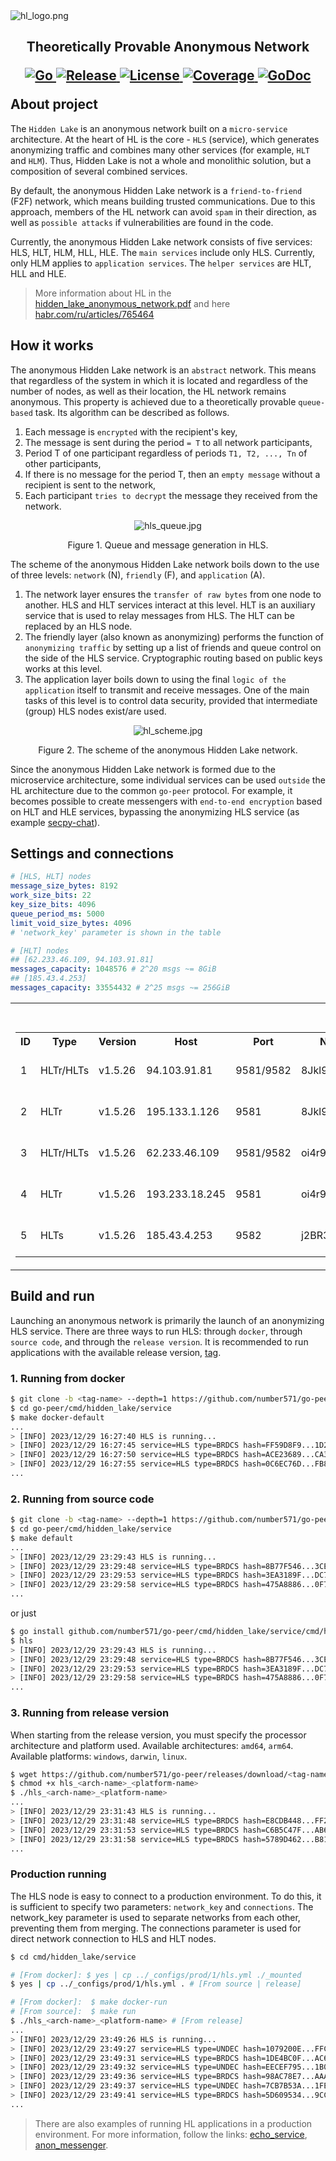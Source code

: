 <img src="_images/hl_logo.png" alt="hl_logo.png"/>

<h2>
	<p align="center">
    	<strong>
        	Theoretically Provable Anonymous Network
   		</strong>
	</p>
	<p align="center">
        <a href="https://github.com/topics/golang">
        	<img src="https://img.shields.io/github/go-mod/go-version/number571/go-peer" alt="Go" />
		</a>
        <a href="https://github.com/number571/go-peer/releases">
        	<img src="https://img.shields.io/github/v/release/number571/go-peer.svg" alt="Release" />
		</a>
        <a href="https://github.com/number571/go-peer/blob/master/LICENSE">
        	<img src="https://img.shields.io/github/license/number571/go-peer.svg" alt="License" />
		</a>
		<a href="https://github.com/number571/go-peer/blob/d35b65b2aa3d80eca68a529c7fd056701f20dee9/Makefile#L47">
        	<img src="_test/result/badge.svg" alt="Coverage" />
		</a>
        <a href="https://pkg.go.dev/github.com/number571/go-peer/cmd/hidden_lake?status.svg">
        	<img src="https://godoc.org/github.com/number571/go-peer?status.svg" alt="GoDoc" />
		</a>
	</p>
	About project
</h2>

The `Hidden Lake` is an anonymous network built on a `micro-service` architecture. At the heart of HL is the core - `HLS` (service), which generates anonymizing traffic and combines many other services (for example, `HLT` and `HLM`). Thus, Hidden Lake is not a whole and monolithic solution, but a composition of several combined services.

By default, the anonymous Hidden Lake network is a `friend-to-friend` (F2F) network, which means building trusted communications. Due to this approach, members of the HL network can avoid `spam` in their direction, as well as `possible attacks` if vulnerabilities are found in the code.

Currently, the anonymous Hidden Lake network consists of five services: HLS, HLT, HLM, HLL, HLE. The `main services` include only HLS. Currently, only HLM applies to `application services`. The `helper services` are HLT, HLL and HLE.

> More information about HL in the [hidden_lake_anonymous_network.pdf](https://github.com/number571/go-peer/blob/master/docs/hidden_lake_anonymous_network.pdf "HLAN") and here [habr.com/ru/articles/765464](https://habr.com/ru/articles/765464/ "Habr HL")

## How it works

The anonymous Hidden Lake network is an `abstract` network. This means that regardless of the system in which it is located and regardless of the number of nodes, as well as their location, the HL network remains anonymous. This property is achieved due to a theoretically provable `queue-based` task. Its algorithm can be described as follows.

1. Each message is `encrypted` with the recipient's key,
2. The message is sent during the period `= T` to all network participants,
3. Period T of one participant regardless of periods `T1, T2, ..., Tn` of other participants,
4. If there is no message for the period T, then an `empty message` without a recipient is sent to the network,
5. Each participant `tries to decrypt` the message they received from the network.

<p align="center"><img src="service/_images/hls_queue.jpg" alt="hls_queue.jpg"/></p>
<p align="center">Figure 1. Queue and message generation in HLS.</p>

The scheme of the anonymous Hidden Lake network boils down to the use of three levels: `network` (N), `friendly` (F), and `application` (A).

1. The network layer ensures the `transfer of raw bytes` from one node to another. HLS and HLT services interact at this level. HLT is an auxiliary service that is used to relay messages from HLS. The HLT can be replaced by an HLS node.
2. The friendly layer (also known as anonymizing) performs the function of `anonymizing traffic` by setting up a list of friends and queue control on the side of the HLS service. Cryptographic routing based on public keys works at this level.
3. The application layer boils down to using the final `logic of the application` itself to transmit and receive messages. One of the main tasks of this level is to control data security, provided that intermediate (group) HLS nodes exist/are used.

<p align="center"><img src="_images/hl_scheme.jpg" alt="hl_scheme.jpg"/></p>
<p align="center">Figure 2. The scheme of the anonymous Hidden Lake network.</p>

Since the anonymous Hidden Lake network is formed due to the microservice architecture, some individual services can be used `outside` the HL architecture due to the common `go-peer` protocol. For example, it becomes possible to create messengers with `end-to-end encryption` based on HLT and HLE services, bypassing the anonymizing HLS service (as example [secpy-chat](https://github.com/number571/go-peer/tree/master/cmd/secpy_chat "Secpy-Chat")).

## Settings and connections

```yaml
# [HLS, HLT] nodes
message_size_bytes: 8192
work_size_bits: 22
key_size_bits: 4096
queue_period_ms: 5000
limit_void_size_bytes: 4096
# 'network_key' parameter is shown in the table

# [HLT] nodes
## [62.233.46.109, 94.103.91.81]
messages_capacity: 1048576 # 2^20 msgs ~= 8GiB
## [185.43.4.253]
messages_capacity: 33554432 # 2^25 msgs ~= 256GiB
```

<table style="width: 100%">
  <tr>
    <th>Available network</th>
    <th>Types of services</th>
  </tr>
  <tr>
    <td>
        <table style="width: 100%">
            <tr>
                <th>ID</th>
                <th>Type</th>
                <th>Version</th>
                <th>Host</th>
                <th>Port</th>
                <th>Network key</th>
                <th>Connections</th>
                <th>Provider</th>
                <th>Country</th>
                <th>City</th>
                <th>Characteristics</th>
                <th>Expired time</th>
            </tr>
            <tr>
                <td>1</td>
                <td>HLTr/HLTs</td>
                <td>v1.5.26</td>
                <td>94.103.91.81</td> 
                <td>9581/9582</td>
                <td>8Jkl93Mdk93md1bz</td>
                <td>[]</td>
                <td><a href="https://vdsina.ru">vdsina.ru</a></td>
                <td>Russia</td>
                <td>Moscow</td>
                <td>1x4.0GHz, 1.0GB RAM, 30GB HDD</td>
                <td>±eternal</td>
            </tr>
            <tr>
                <td>2</td>
                <td>HLTr</td>
                <td>v1.5.26</td>
                <td>195.133.1.126</td>
                <td>9581</td>
                <td>8Jkl93Mdk93md1bz</td>
                <td>[1]</td>
                <td><a href="https://ruvds.com">ruvds.ru</a></td>
                <td>Russia</td>
                <td>Moscow</td>
                <td>1x2.2GHz, 0.5GB RAM, 10GB HDD</td>
                <td>±28.07.2027</td>
            </tr>
            <tr>
                <td>3</td>
                <td>HLTr/HLTs</td>
                <td>v1.5.26</td>
                <td>62.233.46.109</td>
                <td>9581/9582</td>
                <td>oi4r9NW9Le7fKF9d</td>
                <td>[]</td>
                <td><a href="https://eternalhost.net">eternalhost.net</a></td>
                <td>Russia</td>
                <td>Moscow</td>
                <td>1x2.8GHz, 1.0GB RAM, 16GB HDD</td>
                <td>±eternal</td>
            </tr>
            <tr>
                <td>4</td>
                <td>HLTr</td>
                <td>v1.5.26</td>
                <td>193.233.18.245</td>
                <td>9581</td>
                <td>oi4r9NW9Le7fKF9d</td>
                <td>[3]</td>
                <td><a href="https://4vps.su">4vps.su</a></td>
                <td>Russia</td>
                <td>Novosibirsk</td>
                <td>1x2.5GHz, 1.0GB RAM, 5GB VNMe</td>
                <td>±07.08.2027</td>
            </tr>
            <tr>
                <td>5</td>
                <td>HLTs</td>
                <td>v1.5.26</td>
                <td>185.43.4.253</td>
                <td>9582</td>
                <td>j2BR39JfDf7Bajx3</td>
                <td>[]</td>
                <td><a href="https://firstvds.ru">firstvds.ru</a></td>
                <td>Russia</td>
                <td>Moscow</td>
                <td>1x3.1GHz, 2.0GB RAM, 300GB HDD</td>
                <td>±10.12.2024</td>
            </tr>
        </table>
    </td>
    <td>
        <table style="width: 100%">
            <tr>
                <th>Type</th>
                <th>Name</th>
                <th>Default port</th>
            </tr>
            <tr>
                <td>HLS</td>
                <td>node</td>
                <td>9571</td>
            </tr>
            <tr>
                <td>HLTr</td>
                <td>relayer</td>
                <td>9581</td>
            </tr>
            <tr>
                <td>HLTs</td>
                <td>storage</td>
                <td>9582</td>
            </tr>
        </table>
    </td>
  </tr>
</table>

## Build and run

Launching an anonymous network is primarily the launch of an anonymizing HLS service. There are three ways to run HLS: through `docker`, through `source code`, and through the `release version`. It is recommended to run applications with the available release version, [tag](https://github.com/number571/go-peer/tags).

### 1. Running from docker

```bash
$ git clone -b <tag-name> --depth=1 https://github.com/number571/go-peer.git
$ cd go-peer/cmd/hidden_lake/service
$ make docker-default
...
> [INFO] 2023/12/29 16:27:40 HLS is running...
> [INFO] 2023/12/29 16:27:45 service=HLS type=BRDCS hash=FF59D8F9...1D2EAF8D addr=23FDFF8A...FE95F5E0 proof=0000160292 size=8192B conn=127.0.0.1:
> [INFO] 2023/12/29 16:27:50 service=HLS type=BRDCS hash=ACE23689...CA39CB6D addr=23FDFF8A...FE95F5E0 proof=0001491994 size=8192B conn=127.0.0.1:
> [INFO] 2023/12/29 16:27:55 service=HLS type=BRDCS hash=0C6EC76D...FB83729D addr=23FDFF8A...FE95F5E0 proof=0001762328 size=8192B conn=127.0.0.1:
...
```

### 2. Running from source code

```bash
$ git clone -b <tag-name> --depth=1 https://github.com/number571/go-peer.git
$ cd go-peer/cmd/hidden_lake/service
$ make default
...
> [INFO] 2023/12/29 23:29:43 HLS is running...
> [INFO] 2023/12/29 23:29:48 service=HLS type=BRDCS hash=8B77F546...3CE1421C addr=E04D2DC8...61D4FE2A proof=0001379020 size=8192B conn=127.0.0.1:
> [INFO] 2023/12/29 23:29:53 service=HLS type=BRDCS hash=3EA3189F...DC793A4E addr=E04D2DC8...61D4FE2A proof=0000076242 size=8192B conn=127.0.0.1:
> [INFO] 2023/12/29 23:29:58 service=HLS type=BRDCS hash=475A8886...0F77621F addr=E04D2DC8...61D4FE2A proof=0001964664 size=8192B conn=127.0.0.1:
...
```

or just

```bash
$ go install github.com/number571/go-peer/cmd/hidden_lake/service/cmd/hls@<tag-name>
$ hls
> [INFO] 2023/12/29 23:29:43 HLS is running...
> [INFO] 2023/12/29 23:29:48 service=HLS type=BRDCS hash=8B77F546...3CE1421C addr=E04D2DC8...61D4FE2A proof=0001379020 size=8192B conn=127.0.0.1:
> [INFO] 2023/12/29 23:29:53 service=HLS type=BRDCS hash=3EA3189F...DC793A4E addr=E04D2DC8...61D4FE2A proof=0000076242 size=8192B conn=127.0.0.1:
> [INFO] 2023/12/29 23:29:58 service=HLS type=BRDCS hash=475A8886...0F77621F addr=E04D2DC8...61D4FE2A proof=0001964664 size=8192B conn=127.0.0.1:
...
```

### 3. Running from release version

When starting from the release version, you must specify the processor architecture and platform used. Available architectures: `amd64`, `arm64`. Available platforms: `windows`, `darwin`, `linux`.

```bash
$ wget https://github.com/number571/go-peer/releases/download/<tag-name>/hls_<arch-name>_<platform-name>
$ chmod +x hls_<arch-name>_<platform-name>
$ ./hls_<arch-name>_<platform-name>
...
> [INFO] 2023/12/29 23:31:43 HLS is running...
> [INFO] 2023/12/29 23:31:48 service=HLS type=BRDCS hash=E8CDB448...FF23639E addr=E04D2DC8...61D4FE2A proof=0001277744 size=8192B conn=127.0.0.1:
> [INFO] 2023/12/29 23:31:53 service=HLS type=BRDCS hash=C6B5C47F...AB63128A addr=E04D2DC8...61D4FE2A proof=0001062655 size=8192B conn=127.0.0.1:
> [INFO] 2023/12/29 23:31:58 service=HLS type=BRDCS hash=5789D462...B81C3A5F addr=E04D2DC8...61D4FE2A proof=0000517841 size=8192B conn=127.0.0.1
...
```

### Production running

The HLS node is easy to connect to a production environment. To do this, it is sufficient to specify two parameters: `network_key` and `connections`. The network_key parameter is used to separate networks from each other, preventing them from merging. The connections parameter is used for direct network connection to HLS and HLT nodes.

```bash
$ cd cmd/hidden_lake/service

# [From docker]: $ yes | cp ../_configs/prod/1/hls.yml ./_mounted
$ yes | cp ../_configs/prod/1/hls.yml . # [From source | release]

# [From docker]:  $ make docker-run
# [From source]:  $ make run
$ ./hls_<arch-name>_<platform-name> # [From release]
...
> [INFO] 2023/12/29 23:49:26 HLS is running...
> [INFO] 2023/12/29 23:49:27 service=HLS type=UNDEC hash=1079200E...FFCD5871 addr=00000000...00000000 proof=0000165513 size=8192B conn=94.103.91.81:9581
> [INFO] 2023/12/29 23:49:31 service=HLS type=BRDCS hash=1DE4BC0F...AC611F44 addr=E04D2DC8...61D4FE2A proof=0000265462 size=8192B conn=127.0.0.1:
> [INFO] 2023/12/29 23:49:32 service=HLS type=UNDEC hash=EECEF795...1B042618 addr=00000000...00000000 proof=0002571939 size=8192B conn=94.103.91.81:9581
> [INFO] 2023/12/29 23:49:36 service=HLS type=BRDCS hash=98AC78E7...AAA7F8F1 addr=E04D2DC8...61D4FE2A proof=0001741261 size=8192B conn=127.0.0.1:
> [INFO] 2023/12/29 23:49:37 service=HLS type=UNDEC hash=7CB7B53A...1FE35530 addr=00000000...00000000 proof=0000199886 size=8192B conn=94.103.91.81:9581
> [INFO] 2023/12/29 23:49:41 service=HLS type=BRDCS hash=5D609534...9CC17DAE addr=E04D2DC8...61D4FE2A proof=0001091209 size=8192B conn=127.0.0.1:
...
```

> There are also examples of running HL applications in a production environment. For more information, follow the links: [echo_service](https://github.com/number571/go-peer/tree/master/examples/echo_service/prod_test), [anon_messenger](https://github.com/number571/go-peer/tree/master/examples/anon_messenger/prod_test).
